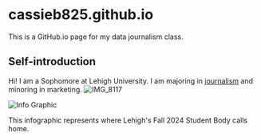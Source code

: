 # cassieb825.github.io
This is a GitHub.io page for my data journalism class.
## Self-introduction

Hi! I am a Sophomore at Lehigh University. I am majoring in [journalism](https://journalism.cas.lehigh.edu) and minoring in marketing. 
![IMG_8117](https://github.com/user-attachments/assets/97923411-34f0-400c-9c9a-6485e2787496)



![Info Graphic](https://export-download.canva.com/GXxTs/DAGfqJGXxTs/38/0/0001-1780504773839324629.png?X-Amz-Algorithm=AWS4-HMAC-SHA256&X-Amz-Credential=AKIAJHKNGJLC2J7OGJ6Q%2F20250220%2Fus-east-1%2Fs3%2Faws4_request&X-Amz-Date=20250220T140053Z&X-Amz-Expires=16117&X-Amz-Signature=0cbc5cee671fa223ecf679e206e0563679b98944b228e23bde4bd9de82af076f&X-Amz-SignedHeaders=host&response-content-disposition=attachment%3B%20filename%2A%3DUTF-8%27%27Created%2520by%2520Cassie%2520Bowman.png&response-expires=Thu%2C%2020%20Feb%202025%2018%3A29%3A30%20GMT)

This infographic represents where Lehigh's Fall 2024 Student Body calls home. 
